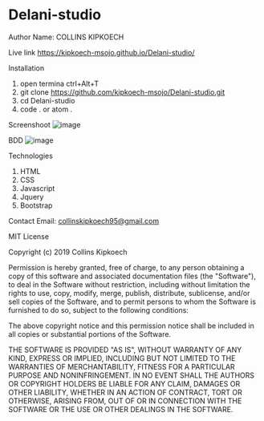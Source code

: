 # Delani-studio

Author
Name:  COLLINS KIPKOECH

Live link
https://kipkoech-msojo.github.io/Delani-studio/

Installation
1. open termina ctrl+Alt+T
2. git clone https://github.com/kipkoech-msojo/Delani-studio.git
3. cd Delani-studio
4. code . or atom .

Screenshoot
![image](https://user-images.githubusercontent.com/68596898/91657804-bcccfc80-eacc-11ea-8213-1580a12c7fc5.png)


BDD
![image](https://user-images.githubusercontent.com/68596898/91657850-3c5acb80-eacd-11ea-8ef6-755ee045e23a.png)

Technologies
1. HTML
2. CSS
3. Javascript
4. Jquery
5. Bootstrap

Contact
Email: collinskipkoech95@gmail.com

MIT License

Copyright (c) 2019 Collins Kipkoech

Permission is hereby granted, free of charge, to any person obtaining a copy
of this software and associated documentation files (the "Software"), to deal
in the Software without restriction, including without limitation the rights
to use, copy, modify, merge, publish, distribute, sublicense, and/or sell
copies of the Software, and to permit persons to whom the Software is
furnished to do so, subject to the following conditions:

The above copyright notice and this permission notice shall be included in all
copies or substantial portions of the Software.

THE SOFTWARE IS PROVIDED "AS IS", WITHOUT WARRANTY OF ANY KIND, EXPRESS OR
IMPLIED, INCLUDING BUT NOT LIMITED TO THE WARRANTIES OF MERCHANTABILITY,
FITNESS FOR A PARTICULAR PURPOSE AND NONINFRINGEMENT. IN NO EVENT SHALL THE
AUTHORS OR COPYRIGHT HOLDERS BE LIABLE FOR ANY CLAIM, DAMAGES OR OTHER
LIABILITY, WHETHER IN AN ACTION OF CONTRACT, TORT OR OTHERWISE, ARISING FROM,
OUT OF OR IN CONNECTION WITH THE SOFTWARE OR THE USE OR OTHER DEALINGS IN THE
SOFTWARE.


